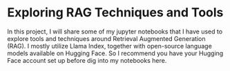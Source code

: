 # Exploring RAG Techniques and Tools

In this project, I will share some of my jupyter notebooks that I have used to explore tools and techniques around Retrieval Augmented Generation (RAG). I mostly utilize Llama Index, together with open-source language models available on Hugging Face. So I recommend you have your Hugging Face account set up before dig into my notebooks here.
